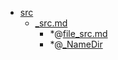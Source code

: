 - <a href = "E:\Node_projects\Node_Way\NBase\_Md\_Index\__Closer\_JS\Jsdoc\src\cat.src\dir.src.md">src</a>
    - <a href = "E:\Node_projects\Node_Way\NBase\_Md\_Index\__Closer\_JS\Jsdoc\src\_src.md">_src.md</a>
        - *@[file_src.md](file_src.md)
        - *@[_NameDir](NameDir/_NameDir.md)
